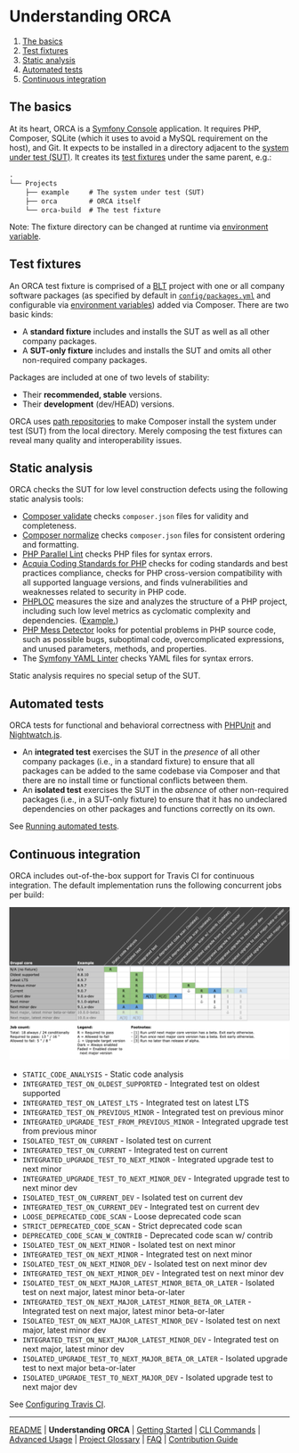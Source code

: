 # Understanding ORCA

1. [The basics](#the-basics)
1. [Test fixtures](#test-fixtures)
1. [Static analysis](#static-analysis)
1. [Automated tests](#automated-tests)
1. [Continuous integration](#continuous-integration)

## The basics

At its heart, ORCA is a [Symfony Console](https://symfony.com/doc/current/components/console.html) application. It requires PHP, Composer, SQLite (which it uses to avoid a MySQL requirement on the host), and Git. It expects to be installed in a directory adjacent to the [system under test (SUT)](glossary.md#sut). It creates its [test fixtures](glossary.md#test-fixture) under the same parent, e.g.:

 ```
 .
 └── Projects
     ├── example     # The system under test (SUT)
     ├── orca        # ORCA itself
     └── orca-build  # The test fixture
 ```

Note: The fixture directory can be changed at runtime via [environment variable](advanced-usage.md#ORCA_FIXTURE_DIR).

## Test fixtures

An ORCA test fixture is comprised of a [BLT](glossary.md#blt) project with one or all company software packages (as specified by default in [`config/packages.yml`](../config/packages.yml) and configurable via [environment variables](advanced-usage.md#ORCA_PACKAGES_CONFIG)) added via Composer. There are two basic kinds:

* A **standard fixture** includes and installs the SUT as well as all other company packages.
* A **SUT-only fixture** includes and installs the SUT and omits all other non-required company packages.

Packages are included at one of two levels of stability:

* Their **recommended, stable** versions.
* Their **development** (dev/HEAD) versions.

ORCA uses [path repositories](https://getcomposer.org/doc/05-repositories.md#path) to make Composer install the system under test (SUT) from the local directory. Merely composing the test fixtures can reveal many quality and interoperability issues.

## Static analysis

ORCA checks the SUT for low level construction defects using the following static analysis tools:

* [Composer validate](https://getcomposer.org/doc/03-cli.md#validate) checks `composer.json` files for validity and completeness.
* [Composer normalize](https://github.com/localheinz/composer-normalize) checks `composer.json` files for consistent ordering and formatting.
* [PHP Parallel Lint](https://github.com/JakubOnderka/PHP-Parallel-Lint) checks PHP files for syntax errors.
* [Acquia Coding Standards for PHP](https://github.com/acquia/coding-standards-php) checks for coding standards and best practices compliance, checks for PHP cross-version compatibility with all supported language versions, and finds vulnerabilities and weaknesses related to security in PHP code.
* [PHPLOC](https://github.com/sebastianbergmann/phploc) measures the size and analyzes the structure of a PHP project, including such low level metrics as cyclomatic complexity and dependencies. ([Example.](https://github.com/sebastianbergmann/phploc#usage-examples))
* [PHP Mess Detector](https://phpmd.org/) looks for potential problems in PHP source code, such as possible bugs, suboptimal code, overcomplicated expressions, and unused parameters, methods, and properties.
* The [Symfony YAML Linter](https://symfony.com/doc/current/components/yaml.html) checks YAML files for syntax errors.

Static analysis requires no special setup of the SUT.

## Automated tests

ORCA tests for functional and behavioral correctness with [PHPUnit](glossary.md#phpunit) and [Nightwatch.js](glossary.md#nightwatchjs).

* An **integrated test** exercises the SUT in the _presence_ of all other company packages (i.e., in a standard fixture) to ensure that all packages can be added to the same codebase via Composer and that there are no install time or functional conflicts between them.
* An **isolated test** exercises the SUT in the _absence_ of other non-required packages (i.e., in a SUT-only fixture) to ensure that it has no undeclared dependencies on other packages and functions correctly on its own.

See [Running automated tests](getting-started.md#running-automated-tests).

## Continuous integration

ORCA includes out-of-the-box support for Travis CI for continuous integration. The default implementation runs the following concurrent jobs per build:

![Job Matrix](images/job-matrix.png)

- `STATIC_CODE_ANALYSIS` - Static code analysis
- `INTEGRATED_TEST_ON_OLDEST_SUPPORTED` - Integrated test on oldest supported
- `INTEGRATED_TEST_ON_LATEST_LTS` - Integrated test on latest LTS
- `INTEGRATED_TEST_ON_PREVIOUS_MINOR` - Integrated test on previous minor
- `INTEGRATED_UPGRADE_TEST_FROM_PREVIOUS_MINOR` - Integrated upgrade test from previous minor
- `ISOLATED_TEST_ON_CURRENT` - Isolated test on current
- `INTEGRATED_TEST_ON_CURRENT` - Integrated test on current
- `INTEGRATED_UPGRADE_TEST_TO_NEXT_MINOR` - Integrated upgrade test to next minor
- `INTEGRATED_UPGRADE_TEST_TO_NEXT_MINOR_DEV` - Integrated upgrade test to next minor dev
- `ISOLATED_TEST_ON_CURRENT_DEV` - Isolated test on current dev
- `INTEGRATED_TEST_ON_CURRENT_DEV` - Integrated test on current dev
- `LOOSE_DEPRECATED_CODE_SCAN` - Loose deprecated code scan
- `STRICT_DEPRECATED_CODE_SCAN` - Strict deprecated code scan
- `DEPRECATED_CODE_SCAN_W_CONTRIB` - Deprecated code scan w/ contrib
- `ISOLATED_TEST_ON_NEXT_MINOR` - Isolated test on next minor
- `INTEGRATED_TEST_ON_NEXT_MINOR` - Integrated test on next minor
- `ISOLATED_TEST_ON_NEXT_MINOR_DEV` - Isolated test on next minor dev
- `INTEGRATED_TEST_ON_NEXT_MINOR_DEV` - Integrated test on next minor dev
- `ISOLATED_TEST_ON_NEXT_MAJOR_LATEST_MINOR_BETA_OR_LATER` - Isolated test on next major, latest minor beta-or-later
- `INTEGRATED_TEST_ON_NEXT_MAJOR_LATEST_MINOR_BETA_OR_LATER` - Integrated test on next major, latest minor beta-or-later
- `ISOLATED_TEST_ON_NEXT_MAJOR_LATEST_MINOR_DEV` - Isolated test on next major, latest minor dev
- `INTEGRATED_TEST_ON_NEXT_MAJOR_LATEST_MINOR_DEV` - Integrated test on next major, latest minor dev
- `ISOLATED_UPGRADE_TEST_TO_NEXT_MAJOR_BETA_OR_LATER` - Isolated upgrade test to next major beta-or-later
- `ISOLATED_UPGRADE_TEST_TO_NEXT_MAJOR_DEV` - Isolated upgrade test to next major dev

See [Configuring Travis CI](getting-started.md#configuring-travis-ci).

---

[README](README.md)
| **Understanding ORCA**
| [Getting Started](getting-started.md)
| [CLI Commands](commands.md)
| [Advanced Usage](advanced-usage.md)
| [Project Glossary](glossary.md)
| [FAQ](faq.md)
| [Contribution Guide](CONTRIBUTING.md)
